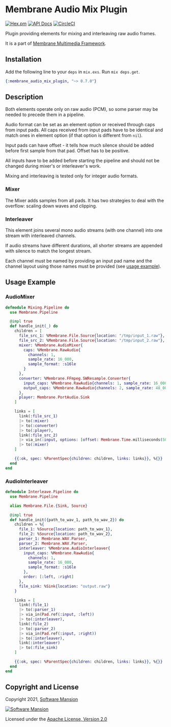 # Membrane Audio Mix Plugin

[![Hex.pm](https://img.shields.io/hexpm/v/membrane_audio_mix_plugin.svg)](https://hex.pm/packages/membrane_audio_mix_plugin)
[![API Docs](https://img.shields.io/badge/api-docs-yellow.svg?style=flat)](https://hexdocs.pm/membrane_audio_mix_plugin/)
[![CircleCI](https://circleci.com/gh/membraneframework/membrane_audio_mix_plugin.svg?style=svg)](https://circleci.com/gh/membraneframework/membrane_audio_mix_plugin)

Plugin providing elements for mixing and interleaving raw audio frames.

It is a part of [Membrane Multimedia Framework](https://membraneframework.org).

## Installation

Add the following line to your `deps` in `mix.exs`. Run `mix deps.get`.

```elixir
{:membrane_audio_mix_plugin, "~> 0.7.0"}
```

## Description

Both elements operate only on raw audio (PCM), so some parser may be needed to precede them in a pipeline.

Audio format can be set as an element option or received through caps from input pads. All
caps received from input pads have to be identical and match ones in element option (if that
option is different from `nil`).

Input pads can have offset - it tells how much silence should be added before first sample
from that pad. Offset has to be positive.

All inputs have to be added before starting the pipeline and should not be changed
during mixer's or interleaver's work.

Mixing and interleaving is tested only for integer audio formats.

### Mixer

The Mixer adds samples from all pads. It has two strategies to deal with the overflow:
scaling down waves and clipping.

### Interleaver

This element joins several mono audio streams (with one channel) into one stream with interleaved channels.

If audio streams have different durations, all shorter streams are appended with silence to match the longest stream.

Each channel must be named by providing an input pad name and the channel layout using those names must be provided (see [usage example](#audiointerleaver)).

## Usage Example

### AudioMixer

```elixir
defmodule Mixing.Pipeline do
  use Membrane.Pipeline

  @impl true
  def handle_init(_) do
    children = [
      file_src_1: %Membrane.File.Source{location: "/tmp/input_1.raw"},
      file_src_2: %Membrane.File.Source{location: "/tmp/input_2.raw"},
      mixer: %Membrane.AudioMixer{
        caps: %Membrane.RawAudio{
          channels: 1,
          sample_rate: 16_000,
          sample_format: :s16le
        }
      },
      converter: %Membrane.FFmpeg.SWResample.Converter{
        input_caps: %Membrane.RawAudio{channels: 1, sample_rate: 16_000, sample_format: :s16le},
        output_caps: %Membrane.RawAudio{channels: 2, sample_rate: 48_000, sample_format: :s16le}
      },
      player: Membrane.PortAudio.Sink
    ]

    links = [
      link(:file_src_1)
      |> to(:mixer)
      |> to(:converter)
      |> to(:player),
      link(:file_src_2)
      |> via_in(:input, options: [offset: Membrane.Time.milliseconds(5000)])
      |> to(:mixer)
    ]

    {{:ok, spec: %ParentSpec{children: children, links: links}}, %{}}
  end
end
```

### AudioInterleaver

```elixir
defmodule Interleave.Pipeline do
  use Membrane.Pipeline

  alias Membrane.File.{Sink, Source}

  @impl true
  def handle_init({path_to_wav_1, path_to_wav_2}) do
    children = %{
      file_1: %Source{location: path_to_wav_1},
      file_2: %Source{location: path_to_wav_2},
      parser_1: Membrane.WAV.Parser,
      parser_2: Membrane.WAV.Parser,
      interleaver: %Membrane.AudioInterleaver{
        input_caps: %Membrane.RawAudio{
          channels: 1,
          sample_rate: 16_000,
          sample_format: :s16le
        },
        order: [:left, :right]
      },
      file_sink: %Sink{location: "output.raw"}
    }

    links = [
      link(:file_1)
      |> to(:parser_1)
      |> via_in(Pad.ref(:input, :left))
      |> to(:interleaver),
      link(:file_2)
      |> to(:parser_2)
      |> via_in(Pad.ref(:input, :right))
      |> to(:interleaver),
      link(:interleaver)
      |> to(:file_sink)
    ]

    {{:ok, spec: %ParentSpec{children: children, links: links}}, %{}}
  end
end

```

## Copyright and License

Copyright 2021, [Software Mansion](https://swmansion.com/?utm_source=git&utm_medium=readme&utm_campaign=membrane)

[![Software Mansion](https://logo.swmansion.com/logo?color=white&variant=desktop&width=200&tag=membrane-github)](https://swmansion.com/?utm_source=git&utm_medium=readme&utm_campaign=membrane)

Licensed under the [Apache License, Version 2.0](LICENSE)
